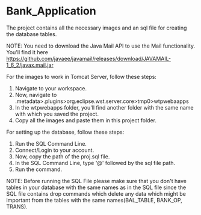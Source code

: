 # Bank_Application
The project contains all the necessary images and an sql file for creating the database tables.

NOTE: You need to download the Java Mail API to use the Mail functionality. You'll find it here https://github.com/javaee/javamail/releases/download/JAVAMAIL-1_6_2/javax.mail.jar 

For the images to work in Tomcat Server, follow these steps:
1) Navigate to your workspace.
2) Now, navigate to .metadata>.plugins>org.eclipse.wst.server.core>tmp0>wtpwebaapps
3) In the wtpwebapps folder, you'll find another folder with the same name with which you saved the project.
4) Copy all the images and paste them in this project folder.

For setting up the database, follow these steps:
1) Run the SQL Command Line.
2) Connect/Login to your account.
3) Now, copy the path of the proj.sql file.
4) In the SQL Command Line, type '@' followed by the sql file path.
5) Run the command.

NOTE: Before running the SQL File please make sure that you don't have tables in your database with the same names as in the SQL file since the SQL file contains drop commands which delete any data which might be important from the tables with the same names(BAL_TABLE, BANK_OP, TRANS). 

